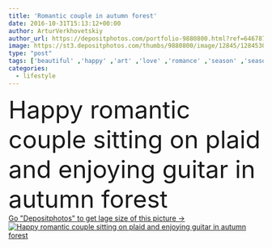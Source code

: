 ```yaml
---
title: 'Romantic couple in autumn forest'
date: 2016-10-31T15:13:12+00:00
author: ArturVerkhovetskiy
author_url: https://depositphotos.com/portfolio-9880800.html?ref=64678756
image: https://st3.depositphotos.com/thumbs/9880800/image/12845/128453076/api_thumb_450.jpg?forcejpeg=true
type: "post"
tags: ['beautiful' ,'happy' ,'art' ,'love' ,'romance' ,'season' ,'seasonal' ,'female' ,'sitting' ,'young' ,'smiling' ,'autumn' ,'leaves' ,'caucasian' ,'male' ,'youth' ,'man' ,'european' ,'basket' ,'couple' ,'romantic' ,'emotions' ,'two' ,'woman' ,'forest' ,'lifestyle' ,'emotional' ,'music' ,'togetherness' ,'attractive' ,'guitar' ,'sensual' ,'handsome' ,'enjoying' ,'picnic' ,'checkered' ,'plaid' ,'alfresco' ,'relationships' ,'young adult' ,'couple love' ]
categories: 
  - lifestyle
---
```

<div aling="center">
            <font size="60"> Happy romantic couple sitting on plaid and enjoying guitar in autumn forest</font>   
</div>
<div>
    <a href='https://st3.depositphotos.com/thumbs/9880800/image/12845/128453076/api_thumb_450.jpg?forcejpeg=true?ref=64678756' target=_blank > Go "Depositphotos" to get lage size of this picture ->
        <img href='https://st3.depositphotos.com/thumbs/9880800/image/12845/128453076/api_thumb_450.jpg?forcejpeg=true?ref=64678756' src='https://st3.depositphotos.com/9880800/12845/i/950/depositphotos_128453076-stock-photo-romantic-couple-in-autumn-forest.jpg?forcejpeg=true' alt='Happy romantic couple sitting on plaid and enjoying guitar in autumn forest' >
    </a>
</div>

